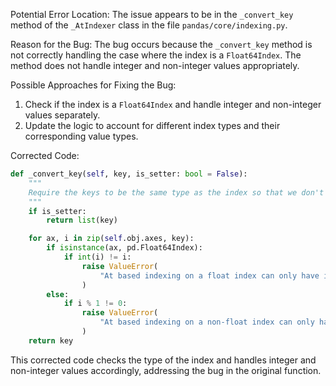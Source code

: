 Potential Error Location:
The issue appears to be in the `_convert_key` method of the `_AtIndexer` class in the file `pandas/core/indexing.py`.

Reason for the Bug:
The bug occurs because the `_convert_key` method is not correctly handling the case where the index is a `Float64Index`. The method does not handle integer and non-integer values appropriately.

Possible Approaches for Fixing the Bug:
1. Check if the index is a `Float64Index` and handle integer and non-integer values separately.
2. Update the logic to account for different index types and their corresponding value types.

Corrected Code:
```python
def _convert_key(self, key, is_setter: bool = False):
    """
    Require the keys to be the same type as the index so that we don't fallback.
    """
    if is_setter:
        return list(key)

    for ax, i in zip(self.obj.axes, key):
        if isinstance(ax, pd.Float64Index):
            if int(i) != i:
                raise ValueError(
                    "At based indexing on a float index can only have integer indexers"
                )
        else:
            if i % 1 != 0:
                raise ValueError(
                    "At based indexing on a non-float index can only have non-integer indexers"
                )
    return key
```

This corrected code checks the type of the index and handles integer and non-integer values accordingly, addressing the bug in the original function.